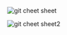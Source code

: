 ![git cheet sheet](https://user-images.githubusercontent.com/112846155/206910004-bcfaad4e-39c8-49ae-9438-802ea4f8acdb.PNG)

![git cheet sheet2](https://user-images.githubusercontent.com/112846155/206910024-38eb8e1d-d145-4ee1-ac42-9f0458e7745f.PNG)
